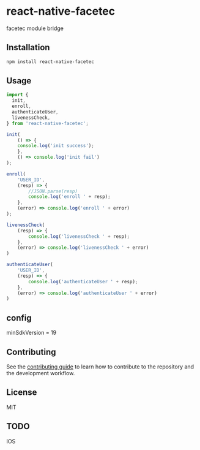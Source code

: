 # react-native-facetec

facetec module bridge

## Installation

```sh
npm install react-native-facetec
```

## Usage

```js
import {
  init,
  enroll,
  authenticateUser,
  livenessCheck,
} from 'react-native-facetec';

init(
    () => {
    console.log('init success');
    },
    () => console.log('init fail')
);

enroll(
    'USER_ID',
    (resp) => {
        //JSON.parse(resp)
        console.log('enroll ' + resp);
    },
    (error) => console.log('enroll ' + error)
);

livenessCheck(
    (resp) => {
        console.log('livenessCheck ' + resp);
    },
    (error) => console.log('livenessCheck ' + error)
)

authenticateUser(
    'USER_ID',
    (resp) => {
        console.log('authenticateUser ' + resp);
    },
    (error) => console.log('authenticateUser ' + error)
)
```
## config
minSdkVersion = 19

## Contributing

See the [contributing guide](CONTRIBUTING.md) to learn how to contribute to the repository and the development workflow.

## License

MIT

## TODO
IOS